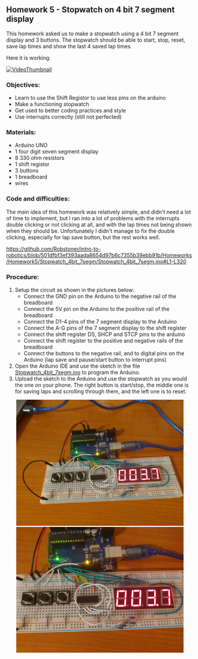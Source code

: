## Homework 5 - Stopwatch on 4 bit 7 segment display

This homework asked us to make a stopwatch using a 4 bit 7 segment display and 3 buttons.
The stopwatch should be able to start, stop, reset, save lap times and show the last 4 saved lap times.

Here it is working:

[![VideoThumbnail](https://img.youtube.com/vi/eH_DGDg0QDk/hqdefault.jpg)](https://youtu.be/eH_DGDg0QDk)

### Objectives:

- Learn to use the Shift Registor to use less pins on the arduino
- Make a functioning stopwatch
- Get used to better coding practices and style
- Use interrupts correctly (still not perfected)

### Materials:

- Arduino UNO
- 1 four digit seven segment display
- 8 330 ohm resistors
- 1 shift registor
- 3 buttons
- 1 breadboard
- wires

### Code and difficulties:

The main idea of this homework was relatively simple, and didn't need a lot of time to implement, 
but I ran into a lot of problems with the interrupts double clicking or not clicking at all, and with the lap times not being shown when they should be.
Unfortunately I didn't manage to fix the double clicking, especially for lap save button, but the rest works well.

https://github.com/Robstoner/intro-to-robotics/blob/501dfbf3ef393aada8654d97b6c7355b39ebb91b/Homeworks/Homework5/Stopwatch_4bit_7segm/Stopwatch_4bit_7segm.ino#L1-L320

### Procedure:

1. Setup the circuit as shown in the pictures below:
   - Connect the GND pin on the Arduino to the negative rail of the breadboard
   - Connect the 5V pin on the Arduino to the positive rail of the breadboard
   - Connect the D1-4 pins of the 7 segment display to the Arduino
   - Connect the A-G pins of the 7 segment display to the shift register
   - Connect the shift register DS, SHCP and STCP pins to the arduino
   - Connect the shift register to the positive and negative rails of the breadboard
   - Connect the buttons to the negative rail, and to digital pins on the Arduino (lap save and pause/start button to interrupt pins)
2. Open the Arduino IDE and use the sketch in the file [Stopwatch_4bit_7segm.ino](Stopwatch_4bit_7segm/Stopwatch_4bit_7segm.ino) to program the Arduino.
3. Upload the sketch to the Arduino and use the stopwatch as you would the one on your phone. 
   The right button is start/stop, the middle one is for saving laps and scrolling through them, and the left one is to reset.

<p align="middle" float="left">
   <img src="TopDownView1.jpeg" width="450px" />
   <img src="TopDownView2.jpeg" width="450px" />
</p>
